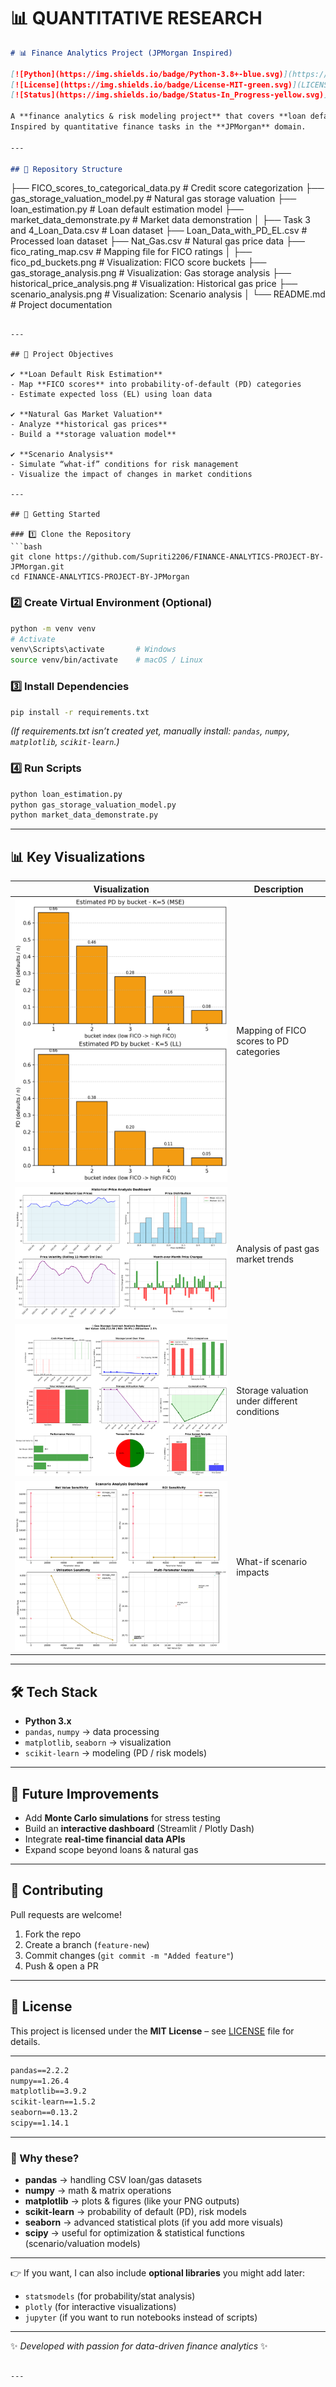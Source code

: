 # 📊 QUANTITATIVE RESEARCH

```md
# 📊 Finance Analytics Project (JPMorgan Inspired)

[![Python](https://img.shields.io/badge/Python-3.8+-blue.svg)](https://www.python.org/)  
[![License](https://img.shields.io/badge/License-MIT-green.svg)](LICENSE)  
[![Status](https://img.shields.io/badge/Status-In_Progress-yellow.svg)]()

A **finance analytics & risk modeling project** that covers **loan default prediction, FICO score categorization, natural gas storage valuation, and scenario analysis**.  
Inspired by quantitative finance tasks in the **JPMorgan** domain.

---

## 📂 Repository Structure

```

├── FICO_scores_to_categorical_data.py     # Credit score categorization
├── gas_storage_valuation_model.py         # Natural gas storage valuation
├── loan_estimation.py                     # Loan default estimation model
├── market_data_demonstrate.py             # Market data demonstration
│
├── Task 3 and 4_Loan_Data.csv             # Loan dataset
├── Loan_Data_with_PD_EL.csv               # Processed loan dataset
├── Nat_Gas.csv                            # Natural gas price data
├── fico_rating_map.csv                    # Mapping file for FICO ratings
│
├── fico_pd_buckets.png                    # Visualization: FICO score buckets
├── gas_storage_analysis.png               # Visualization: Gas storage analysis
├── historical_price_analysis.png          # Visualization: Historical gas price
├── scenario_analysis.png                  # Visualization: Scenario analysis
│
└── README.md                              # Project documentation

````

---

## 🎯 Project Objectives

✔ **Loan Default Risk Estimation**  
- Map **FICO scores** into probability-of-default (PD) categories  
- Estimate expected loss (EL) using loan data  

✔ **Natural Gas Market Valuation**  
- Analyze **historical gas prices**  
- Build a **storage valuation model**  

✔ **Scenario Analysis**  
- Simulate “what-if” conditions for risk management  
- Visualize the impact of changes in market conditions  

---

## 🚀 Getting Started

### 1️⃣ Clone the Repository
```bash
git clone https://github.com/Supriti2206/FINANCE-ANALYTICS-PROJECT-BY-JPMorgan.git
cd FINANCE-ANALYTICS-PROJECT-BY-JPMorgan
````

### 2️⃣ Create Virtual Environment (Optional)

```bash
python -m venv venv
# Activate
venv\Scripts\activate       # Windows
source venv/bin/activate    # macOS / Linux
```

### 3️⃣ Install Dependencies

```bash
pip install -r requirements.txt
```

*(If requirements.txt isn’t created yet, manually install: `pandas`, `numpy`, `matplotlib`, `scikit-learn`.)*

### 4️⃣ Run Scripts

```bash
python loan_estimation.py
python gas_storage_valuation_model.py
python market_data_demonstrate.py
```

---

## 📊 Key Visualizations

| Visualization                                           | Description                                  |
| ------------------------------------------------------- | -------------------------------------------- |
| ![FICO Buckets](fico_pd_buckets.png)                    | Mapping of FICO scores to PD categories      |
| ![Historical Gas Prices](historical_price_analysis.png) | Analysis of past gas market trends           |
| ![Gas Storage](gas_storage_analysis.png)                | Storage valuation under different conditions |
| ![Scenario Analysis](scenario_analysis.png)             | What-if scenario impacts                     |

---

## 🛠️ Tech Stack

* **Python 3.x**
* `pandas`, `numpy` → data processing
* `matplotlib`, `seaborn` → visualization
* `scikit-learn` → modeling (PD / risk models)

---

## 🧩 Future Improvements

* Add **Monte Carlo simulations** for stress testing
* Build an **interactive dashboard** (Streamlit / Plotly Dash)
* Integrate **real-time financial data APIs**
* Expand scope beyond loans & natural gas

---

## 🤝 Contributing

Pull requests are welcome!

1. Fork the repo
2. Create a branch (`feature-new`)
3. Commit changes (`git commit -m "Added feature"`)
4. Push & open a PR

---

## 📜 License

This project is licensed under the **MIT License** – see [LICENSE](LICENSE) file for details.

---

```txt
pandas==2.2.2
numpy==1.26.4
matplotlib==3.9.2
scikit-learn==1.5.2
seaborn==0.13.2
scipy==1.14.1
```

---

### 📌 Why these?

* **pandas** → handling CSV loan/gas datasets
* **numpy** → math & matrix operations
* **matplotlib** → plots & figures (like your PNG outputs)
* **scikit-learn** → probability of default (PD), risk models
* **seaborn** → advanced statistical plots (if you add more visuals)
* **scipy** → useful for optimization & statistical functions (scenario/valuation models)

---

👉 If you want, I can also include **optional libraries** you might add later:

* `statsmodels` (for probability/stat analysis)
* `plotly` (for interactive visualizations)
* `jupyter` (if you want to run notebooks instead of scripts)

---

✨ *Developed with passion for data-driven finance analytics* ✨

```

---



